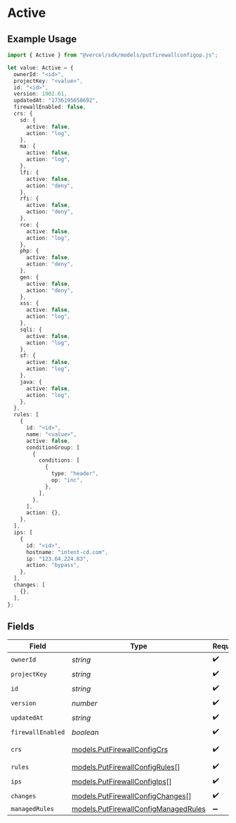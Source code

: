 # Active

## Example Usage

```typescript
import { Active } from "@vercel/sdk/models/putfirewallconfigop.js";

let value: Active = {
  ownerId: "<id>",
  projectKey: "<value>",
  id: "<id>",
  version: 1902.61,
  updatedAt: "1736195658692",
  firewallEnabled: false,
  crs: {
    sd: {
      active: false,
      action: "log",
    },
    ma: {
      active: false,
      action: "log",
    },
    lfi: {
      active: false,
      action: "deny",
    },
    rfi: {
      active: false,
      action: "deny",
    },
    rce: {
      active: false,
      action: "log",
    },
    php: {
      active: false,
      action: "deny",
    },
    gen: {
      active: false,
      action: "deny",
    },
    xss: {
      active: false,
      action: "log",
    },
    sqli: {
      active: false,
      action: "log",
    },
    sf: {
      active: false,
      action: "log",
    },
    java: {
      active: false,
      action: "log",
    },
  },
  rules: [
    {
      id: "<id>",
      name: "<value>",
      active: false,
      conditionGroup: [
        {
          conditions: [
            {
              type: "header",
              op: "inc",
            },
          ],
        },
      ],
      action: {},
    },
  ],
  ips: [
    {
      id: "<id>",
      hostname: "intent-cd.com",
      ip: "123.64.224.83",
      action: "bypass",
    },
  ],
  changes: [
    {},
  ],
};
```

## Fields

| Field                                                                              | Type                                                                               | Required                                                                           | Description                                                                        |
| ---------------------------------------------------------------------------------- | ---------------------------------------------------------------------------------- | ---------------------------------------------------------------------------------- | ---------------------------------------------------------------------------------- |
| `ownerId`                                                                          | *string*                                                                           | :heavy_check_mark:                                                                 | N/A                                                                                |
| `projectKey`                                                                       | *string*                                                                           | :heavy_check_mark:                                                                 | N/A                                                                                |
| `id`                                                                               | *string*                                                                           | :heavy_check_mark:                                                                 | N/A                                                                                |
| `version`                                                                          | *number*                                                                           | :heavy_check_mark:                                                                 | N/A                                                                                |
| `updatedAt`                                                                        | *string*                                                                           | :heavy_check_mark:                                                                 | N/A                                                                                |
| `firewallEnabled`                                                                  | *boolean*                                                                          | :heavy_check_mark:                                                                 | N/A                                                                                |
| `crs`                                                                              | [models.PutFirewallConfigCrs](../models/putfirewallconfigcrs.md)                   | :heavy_check_mark:                                                                 | Custom Ruleset                                                                     |
| `rules`                                                                            | [models.PutFirewallConfigRules](../models/putfirewallconfigrules.md)[]             | :heavy_check_mark:                                                                 | N/A                                                                                |
| `ips`                                                                              | [models.PutFirewallConfigIps](../models/putfirewallconfigips.md)[]                 | :heavy_check_mark:                                                                 | N/A                                                                                |
| `changes`                                                                          | [models.PutFirewallConfigChanges](../models/putfirewallconfigchanges.md)[]         | :heavy_check_mark:                                                                 | N/A                                                                                |
| `managedRules`                                                                     | [models.PutFirewallConfigManagedRules](../models/putfirewallconfigmanagedrules.md) | :heavy_minus_sign:                                                                 | N/A                                                                                |